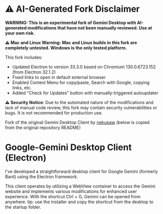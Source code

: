 # ⚠️ AI-Generated Fork Disclaimer

**WARNING: This is an experimental fork of Gemini Desktop with AI-generated modifications that have not been manually reviewed. Use at your own risk.**

**⚠️ Mac and Linux Warning: Mac and Linux builds in this fork are completely untested. Windows is the only tested platform.**

This fork includes:
- Updated Electron to version 33.3.0 based on Chromium 130.0.6723.152 (from Electron 32.1.2)
- Fixed links to open in default external browser
- Enabled Context Menu for copy/paste, Search with Google, copying links, etc.
- Added "Check for Updates" button with manually-triggered autoupdater

**⚠️ Security Notice**: Due to the automated nature of the modifications and lack of manual code review, this fork may contain security vulnerabilities or bugs. It is not recommended for production use.

Fork of the original Gemini Desktop Client by [nekupaw](https://github.com/nekupaw/gemini-desktop)
(below is copied from the original repository README)

# Google-Gemini Desktop Client (Electron)
I've developed a straightforward desktop client for Google Gemini (formerly Bard) using the Electron framework.

This client operates by utilizing a WebView container to access the Gemini website and implements various modifications for enhanced user experience.
With the shortcut Ctrl + G, Gemini can be opened from anywhere.
tip: use the installer and copy the shortcut from the desktop to the startup folder.


